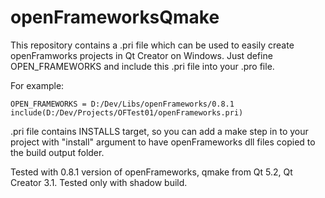 openFrameworksQmake
===================

This repository contains a .pri file which can be used to easily create openFramworks projects in Qt Creator on Windows. Just define OPEN_FRAMEWORKS and include this .pri file into your .pro file.

For example:

    OPEN_FRAMEWORKS = D:/Dev/Libs/openFrameworks/0.8.1
    include(D:/Dev/Projects/OFTest01/openFrameworks.pri)
	
.pri file contains INSTALLS target, so you can add a make step in to your project with "install" argument to have openFrameworks dll files copied to the build output folder.
	
Tested with 0.8.1 version of openFrameworks, qmake from Qt 5.2, Qt Creator 3.1. Tested only with shadow build.